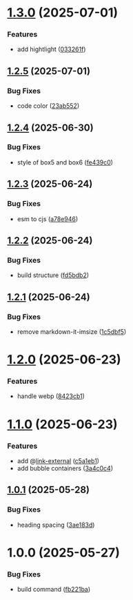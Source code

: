 # [1.3.0](https://github.com/nakobase/nakobase-md-html/compare/v1.2.5...v1.3.0) (2025-07-01)


### Features

* add hightlight ([033261f](https://github.com/nakobase/nakobase-md-html/commit/033261f43f2769e02b5cc30c4d0b1089c09dadfb))

## [1.2.5](https://github.com/nakobase/nakobase-md-html/compare/v1.2.4...v1.2.5) (2025-07-01)


### Bug Fixes

* code color ([23ab552](https://github.com/nakobase/nakobase-md-html/commit/23ab55289be3cd15fb7f5465d22d65598b62ced2))

## [1.2.4](https://github.com/nakobase/nakobase-md-html/compare/v1.2.3...v1.2.4) (2025-06-30)


### Bug Fixes

* style of box5 and box6 ([fe439c0](https://github.com/nakobase/nakobase-md-html/commit/fe439c0f74927f99b587257b7943b1bb5471e22f))

## [1.2.3](https://github.com/nakobase/nakobase-md-html/compare/v1.2.2...v1.2.3) (2025-06-24)


### Bug Fixes

* esm to cjs ([a78e946](https://github.com/nakobase/nakobase-md-html/commit/a78e9462a819fec3d386877fb3a2f4dd379df4cf))

## [1.2.2](https://github.com/nakobase/nakobase-md-html/compare/v1.2.1...v1.2.2) (2025-06-24)


### Bug Fixes

* build structure ([fd5bdb2](https://github.com/nakobase/nakobase-md-html/commit/fd5bdb22d6de6b602a47b3f1d31b5adeaa539479))

## [1.2.1](https://github.com/nakobase/nakobase-md-html/compare/v1.2.0...v1.2.1) (2025-06-24)


### Bug Fixes

* remove markdown-it-imsize ([1c5dbf5](https://github.com/nakobase/nakobase-md-html/commit/1c5dbf55372efb18af67aa74d1d2ddfd01f7290c))

# [1.2.0](https://github.com/nakobase/nakobase-md-html/compare/v1.1.0...v1.2.0) (2025-06-23)


### Features

* handle webp ([8423cb1](https://github.com/nakobase/nakobase-md-html/commit/8423cb169ab0a5c4e1d01d51d5df07f42fe25948))

# [1.1.0](https://github.com/nakobase/nakobase-md-html/compare/v1.0.1...v1.1.0) (2025-06-23)


### Features

* add @[link-external](url|text) ([c5a1eb1](https://github.com/nakobase/nakobase-md-html/commit/c5a1eb17e15edac35315516c984ca86c2ab5faf6))
* add bubble containers ([3a4c0c4](https://github.com/nakobase/nakobase-md-html/commit/3a4c0c42052c142e2f4e2a648393e1a35baee0ee))

## [1.0.1](https://github.com/nakobase/nakobase-md-html/compare/v1.0.0...v1.0.1) (2025-05-28)


### Bug Fixes

* heading spacing ([3ae183d](https://github.com/nakobase/nakobase-md-html/commit/3ae183d72574b0a8047633bcc91f50992020c6e7))

# 1.0.0 (2025-05-27)


### Bug Fixes

* build command ([fb221ba](https://github.com/nakobase/nakobase-md-html/commit/fb221bad513d244e31b5604a20dba713dede1e63))
